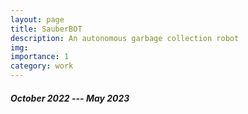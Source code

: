 ```yaml
---
layout: page
title: SauberBOT
description: An autonomous garbage collection robot
img: 
importance: 1
category: work
---
```


##### October 2022 --- May 2023